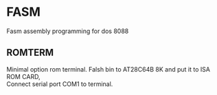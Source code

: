 # FASM
Fasm assembly programming for dos 8088

## ROMTERM  
Minimal option rom terminal. 
Falsh bin to AT28C64B 8K and put it to ISA ROM CARD,  
Connect serial port COM1 to terminal.
